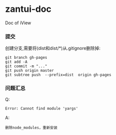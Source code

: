 # zantui-doc
Doc of iView


### 提交

创建分支,需要将(dist和dist/*)从.gitignore删除掉:

	git branch gh-pages
	git add -A
	git commit -m "..."
	git push origin master
    git subtree push  --prefix=dist  origin gh-pages




### 问题汇总


Q:

	Error: Cannot find module 'yargs'


A:

	删除node_modules，重新安装